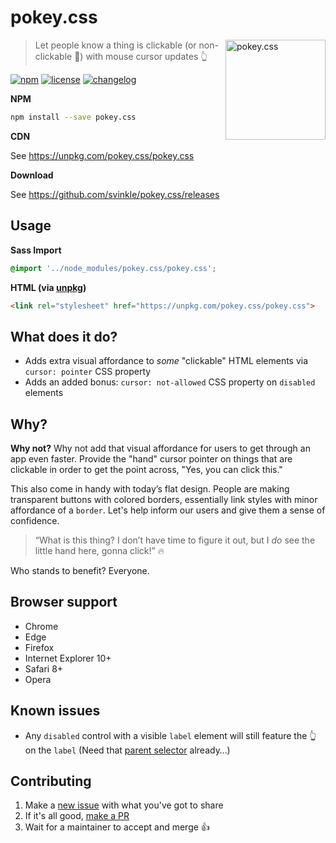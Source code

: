 # pokey.css

<a href="https://github.com/svinkle/pokey.css"><img
  src="https://emojipedia-us.s3.amazonaws.com/thumbs/160/emoji-one/5/horse-face_1f434.png" alt="pokey.css"
  width="160" height="160" align="right"></a>

> Let people know a thing is clickable (or non-clickable 🚫) with mouse cursor updates 👆

[![npm][npm-image]][npm-url] [![license][license-image]][license-url]
[![changelog][changelog-image]][changelog-url]

**NPM**

```sh
npm install --save pokey.css
```

**CDN**

See https://unpkg.com/pokey.css/pokey.css

**Download**

See https://github.com/svinkle/pokey.css/releases

## Usage

**Sass Import**

```css
@import '../node_modules/pokey.css/pokey.css';
```

**HTML (via [unpkg](https://unpkg.com))**

```html
<link rel="stylesheet" href="https://unpkg.com/pokey.css/pokey.css">
```

## What does it do?

* Adds extra visual affordance to _some_ "clickable" HTML elements via `cursor: pointer` CSS property
* Adds an added bonus: `cursor: not-allowed` CSS property on `disabled` elements

## Why?

**Why not?** Why not add that visual affordance for users to get through an app even faster. Provide the "hand" cursor pointer on things that are clickable in order to get the point across, "Yes, you can click this."

This also come in handy with today’s flat design. People are making transparent buttons with colored borders, essentially link styles with minor affordance of a `border`. Let's help inform our users and give them a sense of confidence.

> “What is this thing? I don’t have time to figure it out, but I _do_ see the little hand here, gonna click!” :fire:

Who stands to benefit? Everyone.

## Browser support

* Chrome
* Edge
* Firefox
* Internet Explorer 10+
* Safari 8+
* Opera

## Known issues

* Any `disabled` control with a visible `label` element will still feature the <span role="img" aria-label="pointer">👆</span> on the `label` (Need that [parent selector](https://css-tricks.com/parent-selectors-in-css/) already…)

## Contributing

1. Make a [new issue](https://github.com/svinkle/pokey.css/issues/new) with what you've got to share
2. If it's all good, [make a PR](https://help.github.com/articles/creating-a-pull-request/)
3. Wait for a maintainer to accept and merge <span role="img" aria-label="">👍</span>

[changelog-image]: https://img.shields.io/badge/changelog-md-blue.svg?style=flat-square
[changelog-url]: CHANGELOG.md
[license-image]: https://img.shields.io/npm/l/pokey.css.svg?style=flat-square
[license-url]: LICENSE.md
[npm-image]: https://img.shields.io/npm/v/pokey.css.svg?style=flat-square
[npm-url]: https://npmjs.com/package/pokey.css
